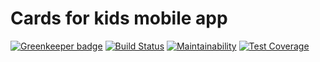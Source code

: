 Cards for kids mobile app
================================

[![Greenkeeper badge](https://badges.greenkeeper.io/simareeno/cards.svg)](https://greenkeeper.io/)
[![Build Status](https://travis-ci.org/simareeno/cards.svg?branch=master)](https://travis-ci.org/simareeno/cards)
[![Maintainability](https://api.codeclimate.com/v1/badges/7cf395f8ebb887186f6d/maintainability)](https://codeclimate.com/github/simareeno/cards/maintainability)
[![Test Coverage](https://api.codeclimate.com/v1/badges/7cf395f8ebb887186f6d/test_coverage)](https://codeclimate.com/github/simareeno/cards/test_coverage)
